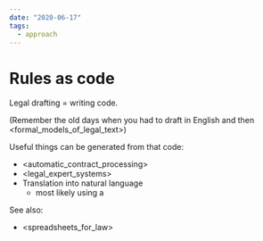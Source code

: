 ```yaml
---
date: "2020-06-17"
tags:
  - approach
---
```


# Rules as code

Legal drafting = writing code.

(Remember the old days when you had to draft in English and then <formal_models_of_legal_text>)

Useful things can be generated from that code:
- <automatic_contract_processing>
- <legal_expert_systems>
- Translation into natural language
  - most likely using a <cnl>

See also:
- <spreadsheets_for_law>
